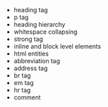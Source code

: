 - heading tag
- p tag
- heading hierarchy
- whitespace collapsing
- strong tag
- inline and block level elements
- html entities
- abbreviation tag
- address tag
- br tag
- em tag
- hr tag
- comment
